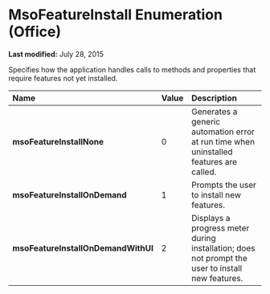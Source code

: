 
# MsoFeatureInstall Enumeration (Office)

 **Last modified:** July 28, 2015

Specifies how the application handles calls to methods and properties that require features not yet installed.


|**Name**|**Value**|**Description**|
|:-----|:-----|:-----|
| **msoFeatureInstallNone**|0|Generates a generic automation error at run time when uninstalled features are called.|
| **msoFeatureInstallOnDemand**|1|Prompts the user to install new features.|
| **msoFeatureInstallOnDemandWithUI**|2|Displays a progress meter during installation; does not prompt the user to install new features.|
